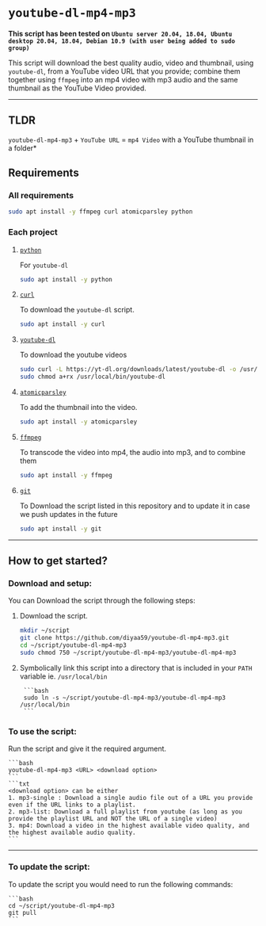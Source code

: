 # `youtube-dl-mp4-mp3`

**This script has been tested on `Ubuntu server 20.04, 18.04, Ubuntu desktop 20.04, 18.04, Debian 10.9 (with user being added to sudo group)`**

This script will download the best quality audio, video and thumbnail, using `youtube-dl`, from a YouTube video URL that you provide; combine them together using `ffmpeg` into an mp4 video with mp3 audio and the same thumbnail as the YouTube Video provided.
___

## TLDR

`youtube-dl-mp4-mp3` + `YouTube URL` = `mp4 Video` with a YouTube thumbnail in a folder*

## Requirements

### All requirements

```bash
sudo apt install -y ffmpeg curl atomicparsley python
```

### Each project

1. [`python`](https://www.python.org/)
	
	 For `youtube-dl`

	```bash
	sudo apt install -y python
	```

2. [`curl`](https://github.com/curl/curl)
	
	To download the `youtube-dl` script.

	```bash
	sudo apt install -y curl
	```

3. [`youtube-dl`](http://ytdl-org.github.io/youtube-dl/download.html) 

	To download the youtube videos

	```bash
	sudo curl -L https://yt-dl.org/downloads/latest/youtube-dl -o /usr/local/bin/youtube-dl
	sudo chmod a+rx /usr/local/bin/youtube-dl
	```

4. [`atomicparsley`](https://github.com/wez/atomicparsley) 

	To add the thumbnail into the video.

	```bash
	sudo apt install -y atomicparsley
	```

5. [`ffmpeg`](https://github.com/FFmpeg/FFmpeg)

	To transcode the video into mp4, the audio into mp3, and to combine them
	
	```bash
	sudo apt install -y ffmpeg
	
	```
6. [`git`](https://git-scm.com/)

	To Download the script listed in this repository and to update it in case we push updates in the future

	```bash
	sudo apt install -y git
	```
___

## How to get started?

### Download and setup:

You can Download the script through the following steps:    
1. Download the script.

	```bash
	mkdir ~/script
	git clone https://github.com/diyaa59/youtube-dl-mp4-mp3.git
	cd ~/script/youtube-dl-mp4-mp3
	sudo chmod 750 ~/script/youtube-dl-mp4-mp3/youtube-dl-mp4-mp3
	```

2. Symbolically link this script into a directory that is included in your `PATH` variable
ie. `/usr/local/bin`
	
		```bash
		sudo ln -s ~/script/youtube-dl-mp4-mp3/youtube-dl-mp4-mp3 /usr/local/bin
		```

### To use the script:

Run the script and give it the required argument.

	```bash
	youtube-dl-mp4-mp3 <URL> <download option>
	```
	```txt
	<download option> can be either
	1. mp3-single : Download a single audio file out of a URL you provide even if the URL links to a playlist.
	2. mp3-list: Download a full playlist from youtube (as long as you provide the playlist URL and NOT the URL of a single video)
	3. mp4: Download a video in the highest available video quality, and the highest available audio quality.
	```
___
### To update the script:

To update the script you would need to run the following commands:

	```bash
	cd ~/script/youtube-dl-mp4-mp3
	git pull
	```